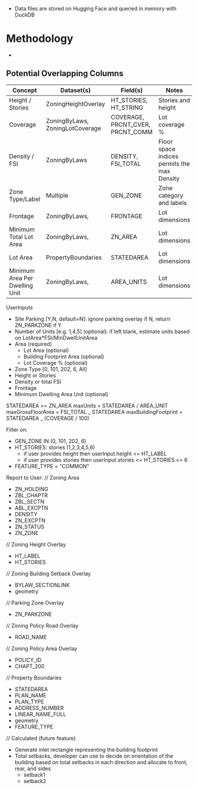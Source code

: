 - Data files are stored on Hugging Face and queried in memory with DuckDB

# Methodology

-

## Potential Overlapping Columns

| Concept                        | Dataset(s)                      | Field(s)                         | Notes                                       | Units          |
| ------------------------------ | ------------------------------- | -------------------------------- | ------------------------------------------- | -------------- |
| Height / Stories               | ZoningHeightOverlay             | HT_STORIES, HT_STRING            | Stories and height                          | [], metres     |
| Coverage                       | ZoningByLaws, ZoningLotCoverage | COVERAGE, PRCNT_CVER, PRCNT_COMM | Lot coverage %                              | %              |
| Density / FSI                  | ZoningByLaws                    | DENSITY, FSI_TOTAL               | Floor space indices permits the max Density |                |
| Zone Type/Label                | Multiple                        | GEN_ZONE                         | Zone category and labels                    |                |
| Frontage                       | ZoningByLaws,                   | FRONTAGE                         | Lot dimensions                              | metres         |
| Minimum Total Lot Area         | ZoningByLaws,                   | ZN_AREA                          | Lot dimensions                              | sq-metres      |
| Lot Area                       | PropertyBoundaries              | STATEDAREA                       | Lot dimensions                              | sq-metres      |
| Minimum Area Per Dwelling Unit | ZoningByLaws,                   | AREA_UNITS                       | Lot dimensions                              | sq-metres/unit |

UserInputs

- Site Parking [Y,N, default=N]: ignore parking overlay if N, return ZN_PARKZONE if Y
- Number of Units [e.g. 1,4,5] (optional): if left blank, estimate units based on LotArea\*FSI/MinDwellUnitArea
- Area (required)
  - Lot Area (optional)
  - Building Footprint Area (optional)
  - Lot Coverage % (optional)
- Zone Type [0, 101, 202, 6, All]
- Height or Stories
- Density or total FSI
- Frontage
- Minimum Dwelling Area Unit (optional)

STATEDAREA >= ZN_AREA
maxUnits = STATEDAREA / AREA_UNIT
maxGrossFloorArea = FSI_TOTAL _ STATEDAREA
maxBuildingFootprint = STATEDAREA _ (COVERAGE / 100)

Filter on:

- GEN_ZONE IN (0, 101, 202, 6)
- HT_STORIES: stories (1,2,3,4,5,6)
  - if user provides height then userInput.height <= HT_LABEL
  - if user provides stories then userInput.stories <= HT_STORIES <= 6
- FEATURE_TYPE = "COMMON"

Report to User:
// Zoning Area

- ZN_HOLDING
- ZBL_CHAPTR
- ZBL_SECTN
- ABL_EXCPTN
- DENSITY
- ZN_EXCPTN
- ZN_STATUS
- ZN_ZONE

// Zoning Height Overlay

- HT_LABEL
- HT_STORIES

// Zoning Building Setback Overlay

- BYLAW_SECTIONLINK
- geometry

// Parking Zone Overlay

- ZN_PARKZONE

// Zoning Policy Road Overlay

- ROAD_NAME

// Zoning Policy Area Overlay

- POLICY_ID
- CHAPT_200

// Property Boundaries

- STATEDAREA
- PLAN_NAME
- PLAN_TYPE
- ADDRESS_NUMBER
- LINEAR_NAME_FULL
- geometry
- FEATURE_TYPE

// Calculated (future feature)

- Generate inlet rectangle representing the building footprint
- Total setbacks, developer can use to decide on orientation of the building based on total setbacks in each direction and allocate to front, rear, and sides
  - setback1
  - setback2
